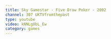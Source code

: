 ```yaml
---
title: Sky Gamestar - Five Draw Poker - 2002
channel: 307 UKTVfromthepast
type: youtube
video: kNNLgObL_Ew
category: games
---
```

